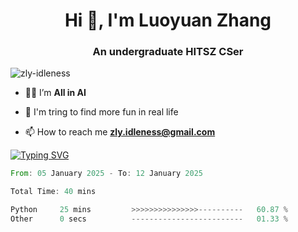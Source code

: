<h1 align="center">Hi 👋, I'm Luoyuan Zhang</h1>

<h3 align="center">An undergraduate HITSZ CSer</h3>

<p align="left"> <img src="https://komarev.com/ghpvc/?username=zly-idleness&label=Profile%20views&color=0e75b6&style=flat" alt="zly-idleness" /> </p>


- 👨‍💻 I’m **All in AI**

- 🌱 I'm tring to find more fun in real life

- 📫 How to reach me **zly.idleness@gmail.com**



[![Typing SVG](https://readme-typing-svg.herokuapp.com?font=Fira+Code&pause=1000&width=435&lines=I+Maybe+Slow)](https://git.io/typing-svg)


<!--START_SECTION:waka-->

```rust
From: 05 January 2025 - To: 12 January 2025

Total Time: 40 mins

Python     25 mins         >>>>>>>>>>>>>>>----------   60.87 %
Other      0 secs          -------------------------   01.33 %
```

<!--END_SECTION:waka-->


